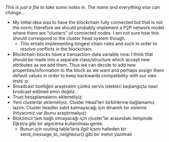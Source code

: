 *This is just a file to take some notes in. The name and everything else can change...*

- My initial idea was to have the blockchain fully connected but that is not the norm; therefore we should probably implement a P2P network model where there are "clusters" of connected nodes. I am not sure how this should correspond to the cluster head system though.
    - This entails implementing longest chain rules and such in order to resolve conflicts in the blockchain.
- Blockchain blocks have a transaction-data variable now. I think that should be made into a separate class/structure which accept new attributes as we add them. Thus we can decide to add new properties/information to the block as we want and perhaps assign them default values in order to keep backwards compatibility with our own tests :p
- Broadcast özelliğini araştıralım çünkü servis istekleri başlangıçta nasıl brodcast edilmeli emin değiliz.
- Trust hesaplamalarını eklemeliyiz.
- Yeni clusterlar eklemeliyiz. Cluster Head'leri birbirlerine bağlamamız lazım. Cluster headler sabit kalmayacağı için dinamik bir sisteme ihtiyacımız var.(bunu araştırmalıyız)
- Blokzincir tam bağlı olmayacağı için cluster’lar arasındaki iletişimde Djkstra gibi bir algoritma kullanılması gerek. 
    - Bunun için routing table’larla ilgili kısmı halleden bir send_message_to_neighbour() gibi bir metot yazılmalı
